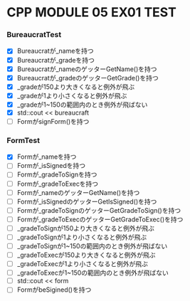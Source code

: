 # CPP MODULE 05 EX01 TEST

### BureaucratTest
- [x] Bureaucratが_nameを持つ
- [x] Bureaucratが_gradeを持つ
- [x] Bureaucratが_nameのゲッターGetName()を持つ
- [x] Bureaucratが_gradeのゲッターGetGrade()を持つ
- [x] _gradeが150より大きくなると例外が飛ぶ
- [x] _gradeが1より小さくなると例外が飛ぶ
- [x] _gradeが1~150の範囲内のとき例外が飛ばない
- [x] std::cout << bureaucraft
- [ ] FormがsignForm()を持つ

### FormTest
- [x] Formが_nameを持つ
- [ ] Formが_isSignedを持つ
- [ ] Formが_gradeToSignを持つ
- [ ] Formが_gradeToExecを持つ
- [ ] Formが_nameのゲッターGetName()を持つ
- [ ] Formが_isSignedのゲッターGetIsSigned()を持つ
- [ ] Formが_gradeToSignのゲッターGetGradeToSign()を持つ
- [ ] Formが_gradeToExecのゲッターGetGradeToExec()を持つ
- [ ] _gradeToSignが150より大きくなると例外が飛ぶ
- [ ] _gradeToSignが1より小さくなると例外が飛ぶ
- [ ] _gradeToSignが1~150の範囲内のとき例外が飛ばない
- [ ] _gradeToExecが150より大きくなると例外が飛ぶ
- [ ] _gradeToExecが1より小さくなると例外が飛ぶ
- [ ] _gradeToExecが1~150の範囲内のとき例外が飛ばない
- [ ] std::cout << form
- [ ] FormがbeSigined()を持つ

